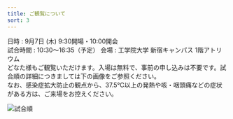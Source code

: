 ```yaml
---
title: ご観覧について
sort: 3
---
```


日時
: 9月7日 (木) 9:30開場・10:00開会  
試合時間
: 10:30〜16:35（予定）
会場
: 工学院大学 新宿キャンパス 1階アトリウム  
どなた様もご観覧いただけます。入場は無料で、事前の申し込みは不要です。試合順の詳細につきましては下の画像をご参照ください。  
なお、感染症拡大防止の観点から、37.5℃以上の発熱や咳・咽頭痛などの症状がある方は、ご来場をお控えください。

![試合順](../data/2023/img/F3RC2023_Leaflet.png)